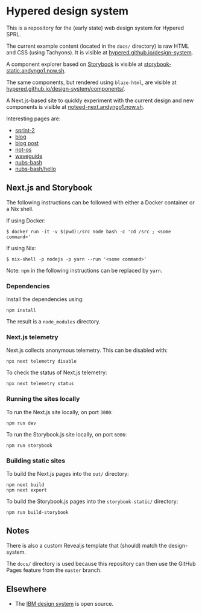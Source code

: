 # Hypered design system

This is a repository for the (early state) web design system for Hypered SPRL.

The current example content (located in the `docs/` directory) is raw HTML and
CSS (using Tachyons). It is visible at
[hypered.github.io/design-system](https://hypered.github.io/design-system/).

A component explorer based on [Storybook](https://storybook.js.org/) is visible
at
[storybook-static.andyngo1.now.sh](https://storybook-static.andyngo1.now.sh/).

The same components, but rendered using `blaze-html`, are visible at
[hypered.github.io/design-system/components/](https://hypered.github.io/design-system/components/).

A Next.js-based site to quickly experiment with the current design and new
components is visible at
[noteed-next.andyngo1.now.sh](https://noteed-next.andyngo1.now.sh/).

Interesting pages are:

- [sprint-2](https://noteed-next.andyngo1.now.sh/sprint-2)
- [blog](https://noteed-next.andyngo1.now.sh/blog)
- [blog post](https://noteed-next.andyngo1.now.sh/blog/starting-with-nixops-1)
- [not-os](https://noteed-next.andyngo1.now.sh/projects/not-os)
- [waveguide](https://noteed-next.andyngo1.now.sh/projects/waveguide)
- [nubs-bash](https://noteed-next.andyngo1.now.sh/nubs-bash)
- [nubs-bash/hello](https://noteed-next.andyngo1.now.sh/nubs-bash/hello)


## Next.js and Storybook

The following instructions can be followed with either a Docker container or a
Nix shell.

If using Docker:

```
$ docker run -it -v $(pwd):/src node bash -c 'cd /src ; <some command>'
```

If using Nix:

```
$ nix-shell -p nodejs -p yarn --run '<some command>'
```

Note: `npm` in the following instructions can be replaced by `yarn`.


### Dependencies

Install the dependencies using:

```
npm install
```

The result is a `node_modules` directory.


### Next.js telemetry

Next.js collects anonymous telemetry. This can be disabled with:

```
npx next telemetry disable
```

To check the status of Next.js telemetry:

```
npx next telemetry status
```


### Running the sites locally

To run the Next.js site locally, on port `3000`:

```
npm run dev
```

To run the Storybook.js site locally, on port `6006`:

```
npm run storybook
```


### Building static sites

To build the Next.js pages into the `out/` directory:

```
npm next build
npm next export
```

To build the Storybook.js pages into the `storybook-static/` directory:

```
npm run build-storybook
```


## Notes

There is also a custom Revealjs template that (should) match the design-system.

The `docs/` directory is used because this repository can then use the GitHub
Pages feature from the `master` branch.


## Elsewhere

- The [IBM design system](https://www.carbondesignsystem.com/) is open source.
